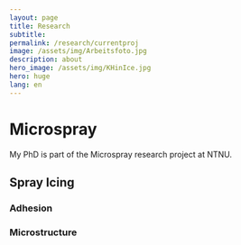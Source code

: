 ```yaml
---
layout: page
title: Research
subtitle: 
permalink: /research/currentproj
image: /assets/img/Arbeitsfoto.jpg
description: about
hero_image: /assets/img/KHinIce.jpg
hero: huge
lang: en
---
```

# Microspray

My PhD is part of the Microspray research project at NTNU. 

## Spray Icing

### Adhesion

### Microstructure


